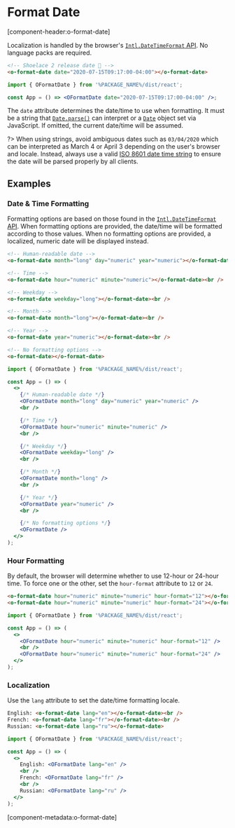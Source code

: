 # Format Date

[component-header:o-format-date]

Localization is handled by the browser's [`Intl.DateTimeFormat` API](https://developer.mozilla.org/en-US/docs/Web/JavaScript/Reference/Global_Objects/Intl/DateTimeFormat). No language packs are required.

```html preview
<!-- Shoelace 2 release date 🎉 -->
<o-format-date date="2020-07-15T09:17:00-04:00"></o-format-date>
```

```jsx react
import { OFormatDate } from '%PACKAGE_NAME%/dist/react';

const App = () => <OFormatDate date="2020-07-15T09:17:00-04:00" />;
```

The `date` attribute determines the date/time to use when formatting. It must be a string that [`Date.parse()`](https://developer.mozilla.org/en-US/docs/Web/JavaScript/Reference/Global_Objects/Date/parse) can interpret or a [`Date`](https://developer.mozilla.org/en-US/docs/Web/JavaScript/Reference/Global_Objects/Date) object set via JavaScript. If omitted, the current date/time will be assumed.

?> When using strings, avoid ambiguous dates such as `03/04/2020` which can be interpreted as March 4 or April 3 depending on the user's browser and locale. Instead, always use a valid [ISO 8601 date time string](https://developer.mozilla.org/en-US/docs/Web/JavaScript/Reference/Global_Objects/Date/parse#Date_Time_String_Format) to ensure the date will be parsed properly by all clients.

## Examples

### Date & Time Formatting

Formatting options are based on those found in the [`Intl.DateTimeFormat` API](https://developer.mozilla.org/en-US/docs/Web/JavaScript/Reference/Global_Objects/Intl/DateTimeFormat). When formatting options are provided, the date/time will be formatted according to those values. When no formatting options are provided, a localized, numeric date will be displayed instead.

```html preview
<!-- Human-readable date -->
<o-format-date month="long" day="numeric" year="numeric"></o-format-date><br />

<!-- Time -->
<o-format-date hour="numeric" minute="numeric"></o-format-date><br />

<!-- Weekday -->
<o-format-date weekday="long"></o-format-date><br />

<!-- Month -->
<o-format-date month="long"></o-format-date><br />

<!-- Year -->
<o-format-date year="numeric"></o-format-date><br />

<!-- No formatting options -->
<o-format-date></o-format-date>
```

```jsx react
import { OFormatDate } from '%PACKAGE_NAME%/dist/react';

const App = () => (
  <>
    {/* Human-readable date */}
    <OFormatDate month="long" day="numeric" year="numeric" />
    <br />

    {/* Time */}
    <OFormatDate hour="numeric" minute="numeric" />
    <br />

    {/* Weekday */}
    <OFormatDate weekday="long" />
    <br />

    {/* Month */}
    <OFormatDate month="long" />
    <br />

    {/* Year */}
    <OFormatDate year="numeric" />
    <br />

    {/* No formatting options */}
    <OFormatDate />
  </>
);
```

### Hour Formatting

By default, the browser will determine whether to use 12-hour or 24-hour time. To force one or the other, set the `hour-format` attribute to `12` or `24`.

```html preview
<o-format-date hour="numeric" minute="numeric" hour-format="12"></o-format-date><br />
<o-format-date hour="numeric" minute="numeric" hour-format="24"></o-format-date>
```

```jsx react
import { OFormatDate } from '%PACKAGE_NAME%/dist/react';

const App = () => (
  <>
    <OFormatDate hour="numeric" minute="numeric" hour-format="12" />
    <br />
    <OFormatDate hour="numeric" minute="numeric" hour-format="24" />
  </>
);
```

### Localization

Use the `lang` attribute to set the date/time formatting locale.

```html preview
English: <o-format-date lang="en"></o-format-date><br />
French: <o-format-date lang="fr"></o-format-date><br />
Russian: <o-format-date lang="ru"></o-format-date>
```

```jsx react
import { OFormatDate } from '%PACKAGE_NAME%/dist/react';

const App = () => (
  <>
    English: <OFormatDate lang="en" />
    <br />
    French: <OFormatDate lang="fr" />
    <br />
    Russian: <OFormatDate lang="ru" />
  </>
);
```

[component-metadata:o-format-date]
